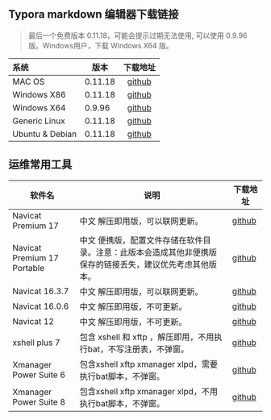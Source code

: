 ## Typora markdown 编辑器下载链接

> 最后一个免费版本 0.11.18，可能会提示过期无法使用, 可以使用 0.9.96 版。Windows用户，下载 Windows X64 版。

| 系统            | 版本    |                           下载地址                           |
| :-------------- | ------- | :----------------------------------------------------------: |
| MAC OS          | 0.11.18 | [github](https://github.com/iuxt/src/releases/download/2.0/typora-0-11-18.dmg) |
| Windows X86     | 0.11.18 | [github](https://github.com/iuxt/src/releases/download/2.0/typora-0-11-18.exe) |
| Windows X64     | 0.9.96  | [github](https://github.com/iuxt/src/releases/download/2.0/typora-setup-x64_0.9.96.exe) |
| Generic Linux   | 0.11.18 | [github](https://github.com/iuxt/src/releases/download/2.0/typora-0-11-18.tar.gz) |
| Ubuntu & Debian | 0.11.18 | [github](https://github.com/iuxt/src/releases/download/2.0/Typora_Linux_0.11.18_amd64.deb) |



## 运维常用工具

| 软件名                | 说明              | 下载地址                                                                            |
| --------------------- | ----------------------------------------------------------------------------------- | --------------------- |
|Navicat Premium 17|中文 解压即用版，可以联网更新。|[github](https://github.com/iuxt/src/releases/download/navicat17/Navicat.Premium.17.zip)|
|Navicat Premium 17 Portable|中文 便携版，配置文件存储在软件目录。注意：此版本会造成其他非便携版保存的链接丢失，建议优先考虑其他版本。|[github](https://github.com/iuxt/src/releases/download/navicat17/Navicat.Premium.17.Portable.zip)|
| Navicat 16.3.7 | 中文 解压即用版，可以联网更新。 | [github](https://github.com/iuxt/src/releases/download/ops/Navicat.Premium.16.3.7.zip)   |
| Navicat 16.0.6 | 中文 解压即用版，不可更新。 | [github](https://github.com/iuxt/src/releases/download/ops/Navicat_16.0.6.7z)                 |
| Navicat 12 | 中文 解压即用版，不可更新。 | [github](https://github.com/iuxt/src/releases/download/ops/Navicat.Premium.12.zip)            |
|xshell plus 7|包含 xshell 和 xftp ，解压即用，不用执行bat，不写注册表，不弹窗。|[github](https://github.com/iuxt/src/releases/download/ops/XshellPlus_v7.0.0023r.7z)|
| Xmanager Power Suite 6 | 包含xshell xftp xmanager xlpd，需要执行bat脚本，不弹窗。 | [github](https://github.com/iuxt/src/releases/download/ops/Xmanager.Power.Suite.6.0.0029.zip) |
| Xmanager Power Suite 8 | 包含xshell xftp xmanager xlpd，不用执行bat脚本，不弹窗。 | [github](https://github.com/iuxt/src/releases/download/xmanager/Xmanager.Power.Suite.8.zip) |

